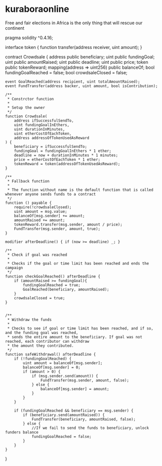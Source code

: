 # kuraboraonline
Free and fair elections in Africa is the only thing that will rescue our continent

pragma solidity ^0.4.16;

interface token {
    function transfer(address receiver, uint amount);
}

contract Crowdsale {
    address public beneficiary;
    uint public fundingGoal;
    uint public amountRaised;
    uint public deadline;
    uint public price;
    token public tokenReward;
    mapping(address => uint256) public balanceOf;
    bool fundingGoalReached = false;
    bool crowdsaleClosed = false;

    event GoalReached(address recipient, uint totalAmountRaised);
    event FundTransfer(address backer, uint amount, bool isContribution);

    /**
     * Constrctor function
     *
     * Setup the owner
     */
    function Crowdsale(
        address ifSuccessfulSendTo,
        uint fundingGoalInEthers,
        uint durationInMinutes,
        uint etherCostOfEachToken,
        address addressOfTokenUsedAsReward
    ) {
        beneficiary = ifSuccessfulSendTo;
        fundingGoal = fundingGoalInEthers * 1 ether;
        deadline = now + durationInMinutes * 1 minutes;
        price = etherCostOfEachToken * 1 ether;
        tokenReward = token(addressOfTokenUsedAsReward);
    }

    /**
     * Fallback function
     *
     * The function without name is the default function that is called whenever anyone sends funds to a contract
     */
    function () payable {
        require(!crowdsaleClosed);
        uint amount = msg.value;
        balanceOf[msg.sender] += amount;
        amountRaised += amount;
        tokenReward.transfer(msg.sender, amount / price);
        FundTransfer(msg.sender, amount, true);
    }

    modifier afterDeadline() { if (now >= deadline) _; }

    /**
     * Check if goal was reached
     *
     * Checks if the goal or time limit has been reached and ends the campaign
     */
    function checkGoalReached() afterDeadline {
        if (amountRaised >= fundingGoal){
            fundingGoalReached = true;
            GoalReached(beneficiary, amountRaised);
        }
        crowdsaleClosed = true;
    }


    /**
     * Withdraw the funds
     *
     * Checks to see if goal or time limit has been reached, and if so, and the funding goal was reached,
     * sends the entire amount to the beneficiary. If goal was not reached, each contributor can withdraw
     * the amount they contributed.
     */
    function safeWithdrawal() afterDeadline {
        if (!fundingGoalReached) {
            uint amount = balanceOf[msg.sender];
            balanceOf[msg.sender] = 0;
            if (amount > 0) {
                if (msg.sender.send(amount)) {
                    FundTransfer(msg.sender, amount, false);
                } else {
                    balanceOf[msg.sender] = amount;
                }
            }
        }

        if (fundingGoalReached && beneficiary == msg.sender) {
            if (beneficiary.send(amountRaised)) {
                FundTransfer(beneficiary, amountRaised, false);
            } else {
                //If we fail to send the funds to beneficiary, unlock funders balance
                fundingGoalReached = false;
            }
        }
    }
}
